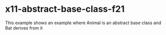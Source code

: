 # x11-abstract-base-class-f21
This example shows an example where Animal is an abstract base class and Bat derives from it
